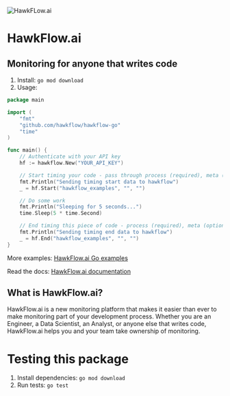 ![HawkFLow.ai](https://hawkflow.ai/static/images/emails/bars.png)

# HawkFlow.ai

## Monitoring for anyone that writes code

1. Install: `go mod download`
2. Usage:

```go
package main

import (
	"fmt"
	"github.com/hawkflow/hawkflow-go"
	"time"
)

func main() {
	// Authenticate with your API key
	hf := hawkflow.New("YOUR_API_KEY")

	// Start timing your code - pass through process (required), meta (optional), uid (optional) parameters
	fmt.Println("Sending timing start data to hawkflow")
	_ = hf.Start("hawkflow_examples", "", "")

	// Do some work
	fmt.Println("Sleeping for 5 seconds...")
	time.Sleep(5 * time.Second)

	// End timing this piece of code - process (required), meta (optional), uid (optional) parameters should match the start
	fmt.Println("Sending timing end data to hawkflow")
	_ = hf.End("hawkflow_examples", "", "")
}
```

More examples: [HawkFlow.ai Go examples](https://github.com/hawkflow/hawkflow-examples/tree/master/go)

Read the docs: [HawkFlow.ai documentation](https://docs.hawkflow.ai/)

## What is HawkFlow.ai?

HawkFlow.ai is a new monitoring platform that makes it easier than ever to make monitoring part of your development
process. Whether you are an Engineer, a Data Scientist, an Analyst, or anyone else that writes code, HawkFlow.ai helps
you and your team take ownership of monitoring.

# Testing this package

1. Install dependencies: `go mod download`
2. Run tests: `go test` 


